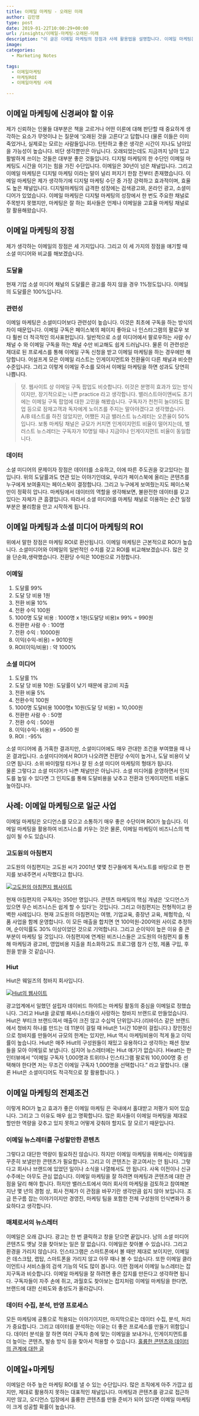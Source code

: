 ```yaml
---
title: 이메일 마케팅 - 오래된 미래
author: 김민영
type: post
date: 2019-01-22T10:00:29+00:00
url: /insights/이메일-마케팅-오래된-미래
description: "이 글은 이메일 마케팅의 장점과 사례 활용법을 설명합니다. 이메일 마케팅은 디지털 마케팅 수단 중 가장 강력하고 효과적이지만 많은 조직이 제대로 활용하지 못하는 대표적인 채널입니다."
image: 
categories:
  - Marketing Notes

tags:
  - 이메일마케팅
  - 마케팅ROI
  - 이메일마케팅 사례

---
```


## 이메일 마케팅에 신경써야 할 이유 

제가 신뢰하는 인물들 대부분은 책을 고르거나 어떤 이론에 대해 판단할 때 중요하게 생각하는 요소가 무엇이냐 는 질문에 ‘오래된 것을 고른다’고 답합니다 (물론 이들은 이미 죽었거나, 실제로는 모르는 사람들입니다). 탄탄하고 좋은 생각은 시간이 지나도 남아있을 가능성이 높습니다. 비단 생각뿐만은 아닙니다. 오래되었는데도 지금까지 남아 있고 활발하게 쓰이는 것들은 대부분 좋은 것들입니다. 
디지털 마케팅의 한 수단인 이메일 마케팅도 시간을 이기는 힘을 가진 수단입니다. 이메일은 30년이 넘은 채널입니다. 그리고 이메일 마케팅은 디지털 마케팅 이라는 말이 널리 퍼지기 한참 전부터 존재했습니다. 
이메일 마케팅은 제가 생각하기에 디지털 마케팅 수단 중 가장 강력하고 효과적이며, 효율도 높은 채널입니다. 디지털마케팅의 급격한 성장에는 검색광고와, 온라인 광고, 소셜미디어가 있었습니다. 이메일 마케팅은 디지털 마케팅의 성장에서 한 번도 주요한 채널로 주목받지 못했지만, 마케팅은 잘 하는 회사들은 언제나 이메일을 고효율 마케팅 채널로 잘 활용해왔습니다. 


## 이메일 마케팅의 장점
제가 생각하는 이메일의 장점은 세 가지입니다. 그리고 이 세 가지의 장점을 얘기할 때 소셜 미디어와 비교를 해보겠습니다. 

### 도달율 
현재 기업 소셜 미디어 채널의 도달률은 광고를 하지 않을 경우 1%정도입니다. 이메일의 도달률은 100%입니다. 

### 관련성 
이메일 마케팅은 소셜미디어보다 관련성이 높습니다. 이것은 최초에 구독을 하는 방식의 차이 때문입니다. 이메일 구독은 페이스북의 페이지 좋아요 나 인스타그램의 팔로우 보다 훨씬 더 적극적인 의사표현입니다. 일반적으로 소셜 미디어에서 팔로우하는 사람 수/채널 수 와 이메일 구독을 하는 채널 수만 비교해도 쉽게 드러납니다. 물론 이 관련성은 제대로 된 프로세스를 통해 이메일 구독 신청을 받고 이메일 마케팅을 하는 경우에만 해당합니다. 어설프게 모은 이메일 리스트는 인게이지먼트와 전환율이 다른 채널과 비슷한 수준입니다. 그리고 이렇게 이메일 주소를 모아서 이메일 마케팅을 하면 성과도 당연히 나쁩니다. 

> 덧. 웹사이트 상 이메일 구독 팝업도 비슷합니다. 이것은 분명히 효과가 있는 방식이지만, 장기적으로는 나쁜 practice 라고 생각합니다. 밸러스트아이앤씨도 초기에는 이메일 구독 팝업에 대한 고민을 해봤습니다. 구독자가 천천히 늘더라도 팝업 등으로 잠재고객과 독자에게 노이즈를 주지는 말아야겠다고 생각했습니다. A/B 테스트를 하진 않았지만, 어쨌든 지금 밸러스트 뉴스레터는 오픈율이 50% 입니다. 보통 마케팅 채널은 규모가 커지면 인게이지먼트 비율이 떨어지는데, 밸러스트 뉴스레터는 구독자가 10명일 때나 지금이나 인게이지먼트 비율이 동일합니다. 

### 데이터 
소셜 미디어의 문제이자 장점은 데이터를 소유하고, 이에 따른 주도권을 갖고있다는 점입니다. 위의 도달률과도 연관 있는 이야기인데요, 우리가 페이스북에 올리는 콘텐츠를 누구에게 보여줄지는 페이스북이 결정합니다. 그리고 누구에게 보여줬는지도 페이스북만이 정확히 압니다. 마케팅에서 데이터의 역할을 생각해보면, 불완전한 데이터를 갖고 있다는 자체가 큰 흠결입니다. 따라서 소셜 미디어를 마케팅 채널로 이용하는 순간 일정부분은 불리함을 안고 시작하게 됩니다. 

## 이메일 마케팅과 소셜 미디어 마케팅의 ROI
위에서 말한 장점은 마케팅 ROI로 환산됩니다. 이메일 마케팅은 근본적으로 ROI가 높습니다. 소셜미디어와 이메일의 일반적인 수치를 갖고 ROI를 비교해보겠습니다. 많은 것을 단순화,생략했습니다. 전환당 수익은 100원으로 가정합니다. 

### 이메일 
1. 도달률 99%
2. 도달 당 비용 1원 
3. 전환 비율 10%
4. 전환 수익 100원
5. 1000명 도달 비용 : 1000명 x 1원(도달당 비용)x 99% = 990원
6. 전환한 사람 수 : 100명 
7. 전환 수익 : 10000원 
8. 이익(수익-비용) = 9010원
9. ROI(이익/비용) : 약 1000% 


### 소셜 미디어 

1. 도달률 1%
2. 도달 당 비용 10원: 도달률이 낮기 때문에 광고비 지출
3. 전환 비율 5% 
4. 전환수익 100원
5.  1000명 도달비용 1000명x 10원(도달 당 비용)  = 10,000원 
6. 전환한 사람 수 : 50명
7. 전환 수익 : 500원
8. 이익(수익- 비용) = -9500 원 
9. ROI : -95% 

소셜 미디어에 좀 가혹한 결과지만, 소셜미디어에도 매우 관대한 조건을 부여했을 때 나온 결과입니다. 소셜미디어에서 ROI가 나오려면 전환당 수익이 높거나, 도달 비용이 낮으면 됩니다. 소위 바이럴럴 타거나 잘 된 소셜 미디어 마케팅의 형태가 됩니다.  
물론 그렇다고 소셜 미디어가 나쁜 채널만은 아닙니다. 소셜 미디어를 운영하면서 인지도를 높일 수 있다면 그 인지도를 통해 도달비용을 낮추고 전환과 인게이지먼트 비율도 높아집니다. 


## 사례: 이메일 마케팅으로 일군 사업
이메일 마케팅은 오디언스를 모으고 소통하기 매우 좋은 수단이며 ROI가 높습니다. 이메일 마케팅을 활용하여 비즈니스를 키우는 것은 물론, 이메일 마케팅이 비즈니스의 핵심이 될 수도 있습니다. 

### 고도원의 아침편지
고도원의 아침편지는 고도원 씨가 2001년 몇몇 친구들에게 독서노트를 바탕으로 한 편지를 보내주면서 시작했다고 합니다. 

[![고도원의 아침편지 웹사이트](https://s3-ap-northeast-2.amazonaws.com/ballast-website-images/wp-content/uploads/2019/01/23120935/kdw.png)](https://www.godowon.com)


현재 아침편지의 구독자는 350만 명입니다. 콘텐츠 마케팅의 핵심 개념은 ‘오디언스가 있으면 무슨 비즈니스든 쉽게 할 수 있다’는 것입니다. 그리고 아침편지는 전형적이고 완벽한 사례입니다. 
현재 고도원의 아침편지는 여행, 기업교육, 중장년 교육, 체험학습, 식품 사업을 함께 운영합니다. 이 모든 매출을 합치면 연 100억원-200억원 사이로 추정하며, 순이익률도 30% 이상이었던 것으로 기억합니다.  그리고 순이익이 높은 이유 중 큰 부분이 마케팅 일 것입니다. 
아침편지에 연계된 비즈니스들은 고도원의 아침편지 를 통해 마케팅과 광고비, 영업비용 지출을 최소화하고도 프로그램 참가 신청, 제품 구입, 후원을 받을 것 같습니다. 

### Hiut 
Hiut은 웨일즈의 청바지 회사입니다. 

[![Hiut의 웹사이트](https://s3-ap-northeast-2.amazonaws.com/ballast-website-images/wp-content/uploads/2019/01/23120934/hiut.png)](https://hiutdenim.co.uk)


광고업계에서 일했던 설립자 데이비드 하야트는 마케팅 활동의 중심을 이메일로 정했습니다. 그리고 Hiut을 글로벌 패셔니스타들이 사랑하는 청바지 브랜드로 만들었습니다. 
Hiut은 부티크 브랜드여서 매출이 크진 않고 수십억 단위입니다.(리바이스 같은 브랜드에서 청바지 하나를 만드는 데 11분이 걸릴 때 Hiut은 1시간 10분이 걸립니다.) 장인정신으로 청바지를 만들어서 규모의 한계는 있지만, Hiut 역시 마케팅비용이 적게 들고 이익률이 높습니다. 
Hiut은 매주 Hiut의 구성원들이 재밌고 유용하다고 생각하는 패션 정보들을 모아 이메일로 보냅니다. 심지어 뉴스레터에는 Hiut 얘기가 없습니다. Hieatt는 한 인터뷰에서 “이메일 구독자 1,000명과 트위터나 인스타그램 팔로워 100,000명 중 선택해야 한다면 저는 무조건 이메일 구독자 1,000명을 선택합니다.” 라고 말합니다. (물론 Hiut은 소셜미디어도 적극적으로 잘 활용합니다. )


## 이메일 마케팅의 전제조건
이렇게 ROI가 높고 효과가 좋은 이메일 마케팅 은 국내에서 홀대받고 저평가 되어 있습니다. 그리고 그 이유도 매우 쉽고 명확합니다. 많은 회사들이 이메일 마케팅을 제대로 할만한 역량을 갖추고 있지 못하고 어떻게 갖춰야 할지도 잘 모르기 때문입니다. 

### 이메일 뉴스레터를 구성할만한 콘텐츠
그렇다고 대단한 역량이 필요하진 않습니다. 하지만 이메일 마케팅을 위해서는 이메일을 꾸준히 보낼만한 콘텐츠가 필요합니다. 그리고 이 콘텐츠는 광고여서는 안 됩니다. 그렇다고 회사나 브랜드에 있었던 일이나 소식을 나열해서도 안 됩니다. 사옥 이전이나 신규 수주에는 아무도 관심 없습니다. 
이메일 마케팅을 잘 하려면 마케팅과 콘텐츠에 대한 관점을 달리 해야 합니다. 하지만 밸러스트에서 여러 회사의 마케팅을 검토하고 참여해본 지난 몇 년의 경험 상, 회사 전체가 이 관점을 바꾸기란 생각만큼 쉽지 않아 보입니다. 조금 뜬구름 잡는 이야기이지만 경영진, 마케팅 팀을 포함한 전체 구성원의 인식변화가 중요하다고 생각합니다. 

### 매체로서의 뉴스레터 
이메일은 오래 갑니다. 광고는 한 번 클릭하고 창을 닫으면 끝입니다. 남의 소셜 미디어 콘텐츠도 옛날 것을 찾아보는 일은 잘 없습니다. 이메일은 찾아볼 수 있습니다. 그리고 환경을 가리지 않습니다. 인스타그램은 스마트폰에서 볼 때만 제대로 보이지만, 이메일은 데스크탑, 랩탑, 스마트폰을 가리지 않고 아무 때나 볼 수 있습니다. 또한 이메일 클라이언트나 서비스들의 검색 기능의 덕도 많이 봅니다. 
이런 점에서 이메일 뉴스레터는 잡지구독과 비슷합니다. 이메일 마케팅을 잘 하려면 좋은 잡지를 만든다고 생각하면 됩니다. 구독자들이 자주 손에 쥐고, 과월호도 찾아보는 잡지처럼 이메일 마케팅을 한다면, 브랜드에 대한 신뢰도와 충성도가 올라갑니다. 

### 데이터 수집, 분석, 반영 프로세스 
모든 마케팅에 공통으로 적용되는 이야기이지만, 마지막으로는 데이터 수집, 분석, 처리가 중요합니다. 그리고 데이터를 분석하는 이유는 더 좋은 프로세스를 만들기 위함입니다. 
데이터 분석을 잘 하면 여러 구독자 층에 맞는 이메일을 보내거나, 인게이지먼트를 더 높이는 콘텐츠, 발송 방식 등을 찾아서 적용할 수 있습니다. 
[훌륭한 콘텐츠와 데이터의 관계에 대한 글](/insights/훌륭한-콘텐츠-조건-실패-데이터-테스트/)


## 이메일+마케팅
이메일은 아주 높은 마케팅 ROI를 낼 수 있는 수단입니다. 많은 조직에게 아주 가깝고 쉽지만, 제대로 활용하지 못하는 대표적인 채널입니다. 마케팅과 콘텐츠를 광고로 접근하지만 않고, 오디언스 입장에서 훌륭한 콘텐츠를 만들 준비가 되어 있다면 이메일 마케팅이 크게 성공할 확률이 높습니다. 

